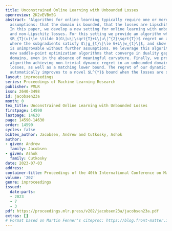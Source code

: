 ```yaml
---
title: Unconstrained Online Learning with Unbounded Losses
openreview: 2K2vEVBm5G
abstract: 'Algorithms for online learning typically require one or more boundedness
  assumptions: that the domain is bounded, that the losses are Lipschitz, or both.
  In this paper, we develop a new setting for online learning with unbounded domains
  and non-Lipschitz losses. For this setting we provide an algorithm which guarantees
  $R_{T}(u)\le \tilde O(G\|u\|\sqrt{T}+L\|u\|^{2}\sqrt{T})$ regret on any problem
  where the subgradients satisfy $\|g_{t}\|\le G+L\|w_{t}\|$, and show that this bound
  is unimprovable without further assumptions. We leverage this algorithm to develop
  new saddle-point optimization algorithms that converge in duality gap in unbounded
  domains, even in the absence of meaningful curvature. Finally, we provide the first
  algorithm achieving non-trivial dynamic regret in an unbounded domain for non-Lipschitz
  losses, as well as a matching lower bound. The regret of our dynamic regret algorithm
  automatically improves to a novel $L^{*}$ bound when the losses are smooth.'
layout: inproceedings
series: Proceedings of Machine Learning Research
publisher: PMLR
issn: 2640-3498
id: jacobsen23a
month: 0
tex_title: Unconstrained Online Learning with Unbounded Losses
firstpage: 14590
lastpage: 14630
page: 14590-14630
order: 14590
cycles: false
bibtex_author: Jacobsen, Andrew and Cutkosky, Ashok
author:
- given: Andrew
  family: Jacobsen
- given: Ashok
  family: Cutkosky
date: 2023-07-03
address: 
container-title: Proceedings of the 40th International Conference on Machine Learning
volume: '202'
genre: inproceedings
issued:
  date-parts:
  - 2023
  - 7
  - 3
pdf: https://proceedings.mlr.press/v202/jacobsen23a/jacobsen23a.pdf
extras: []
# Format based on Martin Fenner's citeproc: https://blog.front-matter.io/posts/citeproc-yaml-for-bibliographies/
---
```

